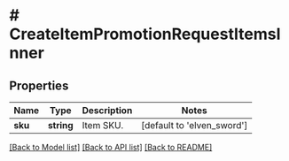 # # CreateItemPromotionRequestItemsInner

## Properties

Name | Type | Description | Notes
------------ | ------------- | ------------- | -------------
**sku** | **string** | Item SKU. | [default to 'elven_sword']

[[Back to Model list]](../../README.md#models) [[Back to API list]](../../README.md#endpoints) [[Back to README]](../../README.md)
